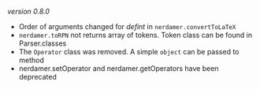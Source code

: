 *version 0.8.0*
- Order of arguments changed for *defint* in `nerdamer.convertToLaTeX`
- `nerdamer.toRPN` not returns array of tokens. Token class can be found in Parser.classes
- The `Operator` class was removed. A simple `object` can be passed to method
- nerdamer.setOperator and nerdamer.getOperators have been deprecated
